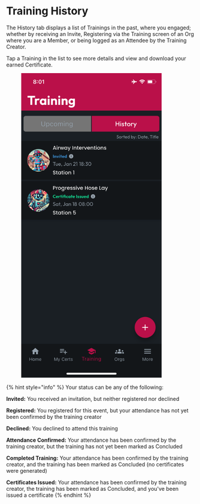 # Training History

The History tab displays a list of Trainings in the past, where you engaged; whether by receiving an Invite, Registering via the Training screen of an Org where you are a Member, or being logged as an Attendee by the Training Creator.

Tap a Training in the list to see more details and view and download your earned Certificate.

<figure><img src="../.gitbook/assets/1.0.0-training-history.PNG" alt="" width="375"><figcaption></figcaption></figure>

{% hint style="info" %}
Your status can be any of the following:

**Invited:** You received an invitation, but neither registered nor declined

**Registered:** You registered for this event, but your attendance has not yet been confirmed by the training creator

**Declined:** You declined to attend this training

**Attendance Confirmed:** Your attendance has been confirmed by the training creator, but the training has not yet been marked as Concluded

**Completed Training:** Your attendance has been confirmed by the training creator, and the training has been marked as Concluded (no certificates were generated)

**Certificates Issued:** Your attendance has been confirmed by the training creator, the training has been marked as Concluded, and you've been issued a certificate
{% endhint %}

